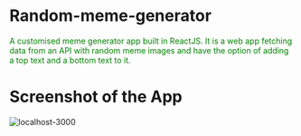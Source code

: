 # Random-meme-generator
<span style="color:green">A customised meme generator app built in ReactJS. It is a web app fetching data from an API with random meme images and have the option of adding a top text and a bottom text to it.</span>

# Screenshot of the App
<img src="https://i.ibb.co/5jTnsy7/localhost-3000.png" alt="localhost-3000" border="0">
